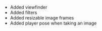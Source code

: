 - Added viewfinder
- Added filters
- Added resizable image frames
- Added player pose when taking an image